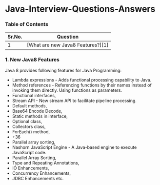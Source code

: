 # Java-Interview-Questions-Answers

### Table of Contents
| Sr.No.        | Question      | 
| ------------- |:-------------:| 
| 1             | [What are new Java8 Features?][1] | 



### 1. New Java8 Features

Java 8 provides following features for Java Programming:
*	Lambda expressions - Adds functional processing capability to Java. 
*	Method references - Referencing functions by their names instead of invoking them directly. Using functions as parameters. 
*	Functional interfaces,
*	Stream API - New stream API to facilitate pipeline processing. 
*	Default methods,
*	Base64 Encode Decode,
*	Static methods in interface,
*	Optional class,
*	Collectors class,
*	ForEach() method,
*	+36
*	Parallel array sorting,
*	Nashorn JavaScript Engine - A Java-based engine to execute JavaScript code. 
*	Parallel Array Sorting,
*	Type and Repeating Annotations,
*	IO Enhancements,
*	Concurrency Enhancements,
*	JDBC Enhancements etc.
